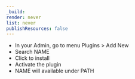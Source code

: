 ```yaml
---
_build:
render: never
list: never
publishResources: false
---
```


- In your Admin, go to menu Plugins &gt; Add New
- Search NAME
- Click to install
- Activate the plugin
- NAME will available under PATH